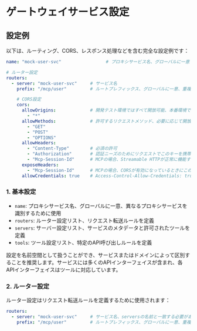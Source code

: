 # ゲートウェイサービス設定

## 設定例

以下は、ルーティング、CORS、レスポンス処理などを含む完全な設定例です：

```yaml
name: "mock-user-svc"                 # プロキシサービス名、グローバルに一意

# ルーター設定
routers:
  - server: "mock-user-svc"     # サービス名
    prefix: "/mcp/user"         # ルートプレフィックス、グローバルに一意、重複不可、サービスまたはドメイン+モジュールで区別することを推奨

    # CORS設定
    cors:
      allowOrigins:             # 開発テスト環境ではすべて開放可能、本番環境では必要に応じて開放することをお勧めします。（ほとんどのMCPクライアントはCORSを必要としません）
        - "*"
      allowMethods:             # 許可するリクエストメソッド、必要に応じて開放。MCP（SSEとStreamable）の場合、通常これら3つのメソッドのみが必要
        - "GET"
        - "POST"
        - "OPTIONS"
      allowHeaders:
        - "Content-Type"        # 必須の許可
        - "Authorization"       # 認証ニーズのためにリクエストでこのキーを携帯する必要がある
        - "Mcp-Session-Id"      # MCPの場合、Streamable HTTPが正常に機能するためにはリクエストでこのキーを携帯することが必要
      exposeHeaders:
        - "Mcp-Session-Id"      # MCPの場合、CORSが有効になっているときにこのキーを公開する必要がある、そうでなければStreamable HTTPが正常に機能しない
      allowCredentials: true    # Access-Control-Allow-Credentials: trueというヘッダーを追加するかどうか
```

### 1. 基本設定

- `name`: プロキシサービス名、グローバルに一意、異なるプロキシサービスを識別するために使用
- `routers`: ルーター設定リスト、リクエスト転送ルールを定義
- `servers`: サーバー設定リスト、サービスのメタデータと許可されたツールを定義
- `tools`: ツール設定リスト、特定のAPI呼び出しルールを定義

設定を名前空間として扱うことができ、サービスまたはドメインによって区別することを推奨します。サービスには多くのAPIインターフェイスが含まれ、各APIインターフェイスはツールに対応しています。

### 2. ルーター設定

ルーター設定はリクエスト転送ルールを定義するために使用されます：

```yaml
routers:
  - server: "mock-user-svc"     # サービス名、serversの名前と一致する必要がある
    prefix: "/mcp/user"         # ルートプレフィックス、グローバルに一意、重複不可
``` 